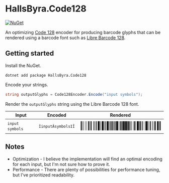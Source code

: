 # HallsByra.Code128

[![NuGet](https://img.shields.io/nuget/v/HallsByra.Code128?style=flat)](https://www.nuget.org/packages/HallsByra.Code128/)

An optimizing [Code 128](https://en.wikipedia.org/wiki/Code_128) encoder for producing barcode glyphs that can be rendered using a barcode font such as [Libre Barcode 128](https://fonts.google.com/specimen/Libre+Barcode+128).

## Getting started
Install the NuGet.
```
dotnet add package HallsByra.Code128
```

Encode your strings.

```cs
string outputGlyphs = Code128Encoder.Encode("input symbols");
```

Render the `outputGlyphs` string using the Libre Barcode 128 font.

|Input|Encoded|Rendered|
|---|---|---|
`input symbols`|`ÌinputÂsymbolsIÎ`| ![Sample image](images/inputSymbols.png)

## Notes
* Optimization - I believe the implementation will find an optimal encoding for each input, but I'm not sure how to prove it.
* Performance - There are plenty of possibilities for performance tuning, but I've prioritized readability.
